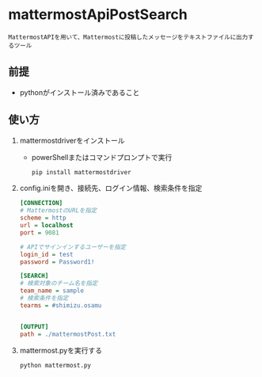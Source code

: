# mattermostApiPostSearch

    MattermostAPIを用いて、Mattermostに投稿したメッセージをテキストファイルに出力するツール


## 前提

- pythonがインストール済みであること

## 使い方

1. mattermostdriverをインストール
    - powerShellまたはコマンドプロンプトで実行

        ```cmd
        pip install mattermostdriver
        ```

1. config.iniを開き、接続先、ログイン情報、検索条件を指定

    ```config.ini
    [CONNECTION]
    # MattermostのURLを指定
    scheme = http
    url = localhost
    port = 9081

    # APIでサインインするユーザーを指定
    login_id = test
    password = Password1!

    [SEARCH]
    # 検索対象のチーム名を指定
    team_name = sample
    # 検索条件を指定
    tearms = #shimizu.osamu


    [OUTPUT]
    path = ./mattermostPost.txt
    ```

1. mattermost.pyを実行する

    ```cmd
    python mattermost.py
    ```


